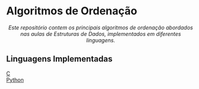 # Algoritmos de Ordenação

<p style="text-align: center">
<em>Este repositório contem os principais algoritmos de ordenação abordados nas aulas de Estruturas de Dados, implementados em diferentes linguagens.</em>
</p>

## Linguagens Implementadas

<a href="https://github.com/Hilster00/Sorting-Algorithms/tree/main/C" > C </a>
<br>
<a href="https://github.com/Hilster00/Sorting-Algorithms/tree/main/Python" > Python </a>
